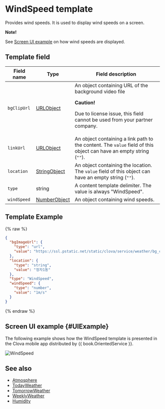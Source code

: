 # WindSpeed template
Provides wind speeds. It is used to display wind speeds on a screen.

<div class="note">
<p><strong>Note!</strong></p>
<p>See <a href="#UIExample">Screen UI example</a> on how wind speeds are displayed.</p>
</div>

## Template field

| Field name       | Type    | Field description                     |
|---------------|---------|-----------------------------|
| `bgClipUrl`     | [URLObject](/CIC/References/ContentTemplates/Shared_Objects.md#URLObject) | An object containing URL of the background video file <div class="danger"><p><strong>Caution!</strong></p><p>Due to license issue, this field cannot be used from your partner company.</p></div> |
| `linkUrl`       | [URLObject](/CIC/References/ContentTemplates/Shared_Objects.md#URLObject) | An object containing a link path to the content. The `value` field of this object can have an empty string (`""`).   |
| `location`      | [StringObject](/CIC/References/ContentTemplates/Shared_Objects.md#StringObject) | An object containing the location. The `value` field of this object can have an empty string (`""`).   |
| `type`          | string | A content template delimiter. The value is always "WindSpeed". |
| `windSpeed`     | [NumberObject](/CIC/References/ContentTemplates/Shared_Objects.md#NumberObject) | An object containing wind speeds. |

## Template Example

{% raw %}
```json
{
  "bgImageUrl": {
    "type": "url",
    "value": "https://ssl.pstatic.net/static/clova/service/weather/bg_cloud_night.mp4"
  },
  "location": {
    "type": "string",
    "value": "정자1동"
  },
  "type": "WindSpeed",
  "windSpeed": {
    "type": "number",
    "value": "1m/s"
  }
}
```
{% endraw %}

## Screen UI example {#UIExample}
The following example shows how the WindSpeed template is presented in the Clova mobile app distributed by {{ book.OrientedService }}.

![WindSpeed](/CIC/Resources/Images/Content-Template-WindSpeed.png)

## See also
* [Atmosphere](/CIC/References/ContentTemplates/Atmosphere.md)
* [TodayWeather](/CIC/References/ContentTemplates/TodayWeather.md)
* [TomorrowWeather](/CIC/References/ContentTemplates/TomorrowWeather.md)
* [WeeklyWeather](/CIC/References/ContentTemplates/Humidity.md)
* [Humidity](/CIC/References/ContentTemplates/Humidity.md)
